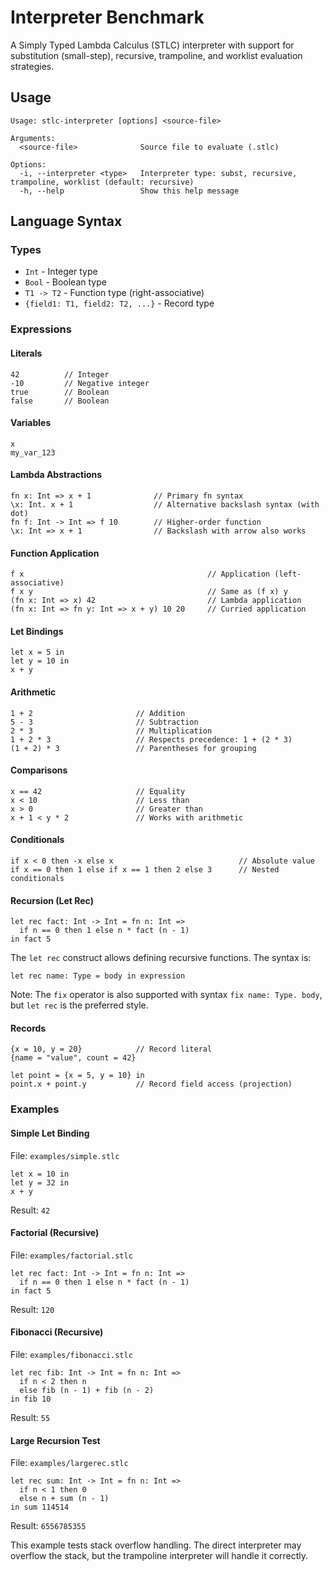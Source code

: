 # Interpreter Benchmark

A Simply Typed Lambda Calculus (STLC) interpreter with support for substitution (small-step), recursive, trampoline, and worklist evaluation strategies. 

## Usage

```
Usage: stlc-interpreter [options] <source-file>

Arguments:
  <source-file>              Source file to evaluate (.stlc)

Options:
  -i, --interpreter <type>   Interpreter type: subst, recursive, trampoline, worklist (default: recursive)
  -h, --help                 Show this help message
```

## Language Syntax

### Types
- `Int` - Integer type
- `Bool` - Boolean type
- `T1 -> T2` - Function type (right-associative)
- `{field1: T1, field2: T2, ...}` - Record type

### Expressions

#### Literals
```
42          // Integer
-10         // Negative integer
true        // Boolean
false       // Boolean
```

#### Variables
```
x
my_var_123
```

#### Lambda Abstractions
```
fn x: Int => x + 1              // Primary fn syntax
\x: Int. x + 1                  // Alternative backslash syntax (with dot)
fn f: Int -> Int => f 10        // Higher-order function
\x: Int => x + 1                // Backslash with arrow also works
```

#### Function Application
```
f x                                         // Application (left-associative)
f x y                                       // Same as (f x) y
(fn x: Int => x) 42                         // Lambda application
(fn x: Int => fn y: Int => x + y) 10 20     // Curried application
```

#### Let Bindings
```
let x = 5 in
let y = 10 in
x + y
```

#### Arithmetic
```
1 + 2                       // Addition
5 - 3                       // Subtraction
2 * 3                       // Multiplication
1 + 2 * 3                   // Respects precedence: 1 + (2 * 3)
(1 + 2) * 3                 // Parentheses for grouping
```

#### Comparisons
```
x == 42                     // Equality
x < 10                      // Less than
x > 0                       // Greater than
x + 1 < y * 2               // Works with arithmetic
```

#### Conditionals
```
if x < 0 then -x else x                            // Absolute value
if x == 0 then 1 else if x == 1 then 2 else 3      // Nested conditionals
```

#### Recursion (Let Rec)
```
let rec fact: Int -> Int = fn n: Int =>
  if n == 0 then 1 else n * fact (n - 1)
in fact 5
```

The `let rec` construct allows defining recursive functions. The syntax is:
```
let rec name: Type = body in expression
```

Note: The `fix` operator is also supported with syntax `fix name: Type. body`, but `let rec` is the preferred style.

#### Records
```
{x = 10, y = 20}            // Record literal
{name = "value", count = 42}

let point = {x = 5, y = 10} in
point.x + point.y           // Record field access (projection)
```

### Examples

#### Simple Let Binding

File: `examples/simple.stlc`
```
let x = 10 in
let y = 32 in
x + y
```
Result: `42`

#### Factorial (Recursive)

File: `examples/factorial.stlc`
```
let rec fact: Int -> Int = fn n: Int =>
  if n == 0 then 1 else n * fact (n - 1)
in fact 5
```
Result: `120`

#### Fibonacci (Recursive)

File: `examples/fibonacci.stlc`
```
let rec fib: Int -> Int = fn n: Int =>
  if n < 2 then n
  else fib (n - 1) + fib (n - 2)
in fib 10
```
Result: `55`

#### Large Recursion Test

File: `examples/largerec.stlc`
```
let rec sum: Int -> Int = fn n: Int =>
  if n < 1 then 0
  else n + sum (n - 1)
in sum 114514
```
Result: `6556785355`

This example tests stack overflow handling. The direct interpreter may overflow the stack, but the trampoline interpreter will handle it correctly.
